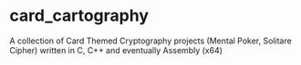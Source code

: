# card_cartography
A collection of Card Themed Cryptography projects (Mental Poker, Solitare Cipher) written in C, C++ and eventually Assembly (x64)
